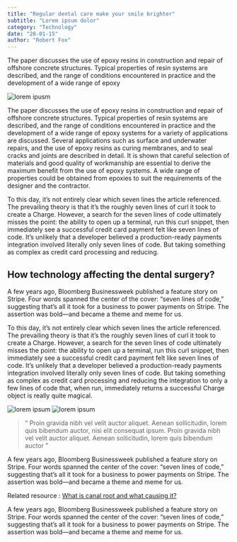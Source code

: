 ```yaml
---
title: "Regular dental care make your smile brighter"
subtitle: "Lorem ipsum dolor"
category: "Technology"
date: "28-01-15"
author: "Robert Fox"
---
```


The paper discusses the use of epoxy resins in construction and repair of offshore concrete structures. Typical properties of resin systems are described, and the range of conditions encountered in practice and the development of a wide range of epoxy

![lorem ipusm](/public/asset/blog/blogpost_img.png)

The paper discusses the use of epoxy resins in construction and repair of offshore concrete structures. Typical properties of resin systems are described, and the range of conditions encountered in practice and the development of a wide range of epoxy systems for a variety of applications are discussed. Several applications such as surface and underwater repairs, and the use of epoxy resins as curing membranes, and to seal cracks and joints are described in detail. It is shown that careful selection of materials and good quality of workmanship are essential to derive the maximum benefit from the use of epoxy systems. A wide range of properties could be obtained from epoxies to suit the requirements of the designer and the contractor.

To this day, it’s not entirely clear which seven lines the article referenced. The prevailing theory is that it’s the roughly seven lines of curl it took to create a Charge. However, a search for the seven lines of code ultimately misses the point: the ability to open up a terminal, run this curl snippet, then immediately see a successful credit card payment felt like seven lines of code. It’s unlikely that a developer believed a production-ready payments integration involved literally only seven lines of code. But taking something as complex as credit card processing and reducing.

## How technology affecting the dental surgery?

A few years ago, Bloomberg Businessweek published a feature story on Stripe. Four words spanned the center of the cover: “seven lines of code,” suggesting that’s all it took for a business to power payments on Stripe. The assertion was bold—and became a theme and meme for us.

To this day, it’s not entirely clear which seven lines the article referenced. The prevailing theory is that it’s the roughly seven lines of curl it took to create a Charge. However, a search for the seven lines of code ultimately misses the point: the ability to open up a terminal, run this curl snippet, then immediately see a successful credit card payment felt like seven lines of code. It’s unlikely that a developer believed a production-ready payments integration involved literally only seven lines of code. But taking something as complex as credit card processing and reducing the integration to only a few lines of code that, when run, immediately returns a successful Charge object is really quite magical.

![lorem ipsum](/public/asset/blog/blogpost_imgsmall.png)
![lorem ipsum](/public/asset/blog/blogpost_imgsmall_2.png)

> “ Proin gravida nibh vel velit auctor aliquet. Aenean sollicitudin, lorem quis bibendum auctor, nisi elit consequat ipsum. Proin gravida nibh vel velit auctor aliquet. Aenean sollicitudin, lorem quis bibendum auctor ”

A few years ago, Bloomberg Businessweek published a feature story on Stripe. Four words spanned the center of the cover: “seven lines of code,” suggesting that’s all it took for a business to power payments on Stripe. The assertion was bold—and became a theme and meme for us.

Related resource : [What is canal root and what causing it?](#)

A few years ago, Bloomberg Businessweek published a feature story on Stripe. Four words spanned the center of the cover: “seven lines of code,” suggesting that’s all it took for a business to power payments on Stripe. The assertion was bold—and became a theme and meme for us.

